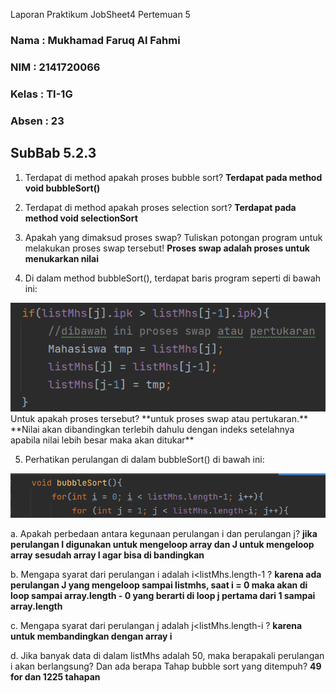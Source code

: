 Laporan Praktikum JobSheet4 Pertemuan 5
### Nama  : Mukhamad Faruq Al Fahmi
### NIM   : 2141720066
### Kelas : TI-1G
### Absen : 23

## **SubBab 5.2.3**
1. Terdapat di method apakah proses bubble sort?
**Terdapat pada method void bubbleSort()**

2. Terdapat di method apakah proses selection sort?
**Terdapat pada method void selectionSort**

3. Apakah yang dimaksud proses swap? Tuliskan potongan program untuk melakukan 
proses swap tersebut!
**Proses swap adalah proses untuk menukarkan nilai**

4. Di dalam method bubbleSort(), terdapat baris program seperti di bawah ini:
<img src="https://github.com/FaruqAlfa/ALGORITMA-STRUKTUR-DATA/blob/main/Jobsheet5/screenShoot_hasilProgram/Screenshot%20(650).png">
Untuk apakah proses tersebut?
**untuk proses swap atau pertukaran.**
**Nilai akan dibandingkan terlebih dahulu dengan indeks setelahnya apabila nilai lebih besar maka akan ditukar**

5. Perhatikan perulangan di dalam bubbleSort() di bawah ini:
<img src="https://github.com/FaruqAlfa/ALGORITMA-STRUKTUR-DATA/blob/main/Jobsheet5/screenShoot_hasilProgram/Screenshot%20(650-1).png">

a. Apakah perbedaan antara kegunaan perulangan i dan perulangan j?
**jika perulangan I digunakan untuk mengeloop array dan J untuk mengeloop array sesudah array I agar bisa di bandingkan**
	
b. Mengapa syarat dari perulangan i adalah i<listMhs.length-1 ?
	**karena ada perulangan J yang mengeloop sampai listmhs, saat i = 0 maka akan di loop sampai array.length - 0  yang berarti di loop j pertama dari 1 sampai array.length**
	
c. Mengapa syarat dari perulangan j adalah j<listMhs.length-i ?
	**karena untuk membandingkan dengan array i**
	
d. Jika banyak data di dalam listMhs adalah 50, maka berapakali perulangan i akan 
berlangsung? Dan ada berapa Tahap bubble sort yang ditempuh?
**49 for dan 1225 tahapan**
